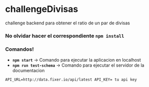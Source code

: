 # challengeDivisas
challenge backend para obtener el ratio de un par de divisas

### No olvidar hacer el correspondiente **`npm install`** ###

### Comandos! ###

* **`npm start`** -> Comando para ejecutar la aplicacion en localhost
* **`npm run test-schema`** -> Comando para ejecutar el servidor de la documentacion

`API_URL=http://data.fixer.io/api/latest
 API_KEY= tu api key`
